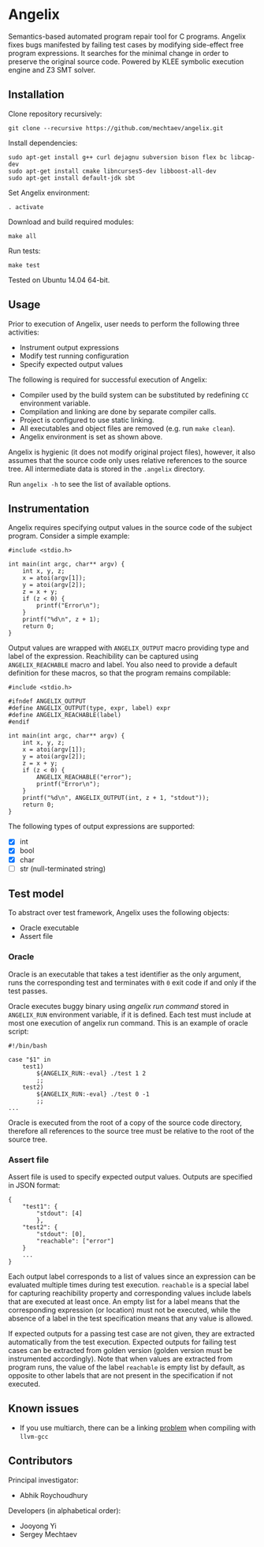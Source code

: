 # Angelix #

Semantics-based automated program repair tool for C programs. Angelix fixes bugs manifested by failing test cases by modifying side-effect free program expressions. It searches for the minimal change in order to preserve the original source code. Powered by KLEE symbolic execution engine and Z3 SMT solver.

## Installation ##

Clone repository recursively:

    git clone --recursive https://github.com/mechtaev/angelix.git

Install dependencies:

    sudo apt-get install g++ curl dejagnu subversion bison flex bc libcap-dev
    sudo apt-get install cmake libncurses5-dev libboost-all-dev
    sudo apt-get install default-jdk sbt

Set Angelix environment:

    . activate

Download and build required modules:

    make all
    
Run tests:

    make test

Tested on Ubuntu 14.04 64-bit.

## Usage ##

Prior to execution of Angelix, user needs to perform the following three activities:

* Instrument output expressions
* Modify test running configuration
* Specify expected output values

The following is required for successful execution of Angelix:

* Compiler used by the build system can be substituted by redefining `CC` environment variable.
* Compilation and linking are done by separate compiler calls.
* Project is configured to use static linking.
* All executables and object files are removed (e.g. run `make clean`).
* Angelix environment is set as shown above.

Angelix is hygienic (it does not modify original project files), however, it also assumes that the source code only uses relative references to the source tree. All intermediate data is stored in the `.angelix` directory.

Run `angelix -h` to see the list of available options.

## Instrumentation ##

Angelix requires specifying output values in the source code of the subject program. Consider a simple example:

    #include <stdio.h>

    int main(int argc, char** argv) {
        int x, y, z;
        x = atoi(argv[1]);
        y = atoi(argv[2]);
        z = x + y;
        if (z < 0) {
            printf("Error\n");
        }
        printf("%d\n", z + 1);
        return 0;
    }

Output values are wrapped with `ANGELIX_OUTPUT` macro providing type and label of the expression. Reachibility can be captured using `ANGELIX_REACHABLE` macro and label. You also need to provide a default definition for these macros, so that the program remains compilable:

    #include <stdio.h>

    #ifndef ANGELIX_OUTPUT
    #define ANGELIX_OUTPUT(type, expr, label) expr
    #define ANGELIX_REACHABLE(label)
    #endif

    int main(int argc, char** argv) {
        int x, y, z;
        x = atoi(argv[1]);
        y = atoi(argv[2]);
        z = x + y;
        if (z < 0) {
            ANGELIX_REACHABLE("error");
            printf("Error\n");
        }
        printf("%d\n", ANGELIX_OUTPUT(int, z + 1, "stdout"));
        return 0;
    }

The following types of output expressions are supported:

* [x] int
* [x] bool
* [x] char
* [ ] str (null-terminated string)

## Test model ##

To abstract over test framework, Angelix uses the following objects:

* Oracle executable
* Assert file

### Oracle ###

Oracle is an executable that takes a test identifier as the only argument, runs the corresponding test and terminates with `0` exit code if and only if the test passes.

Oracle executes buggy binary using _angelix run command_ stored in `ANGELIX_RUN` environment variable, if it is defined. Each test must include at most one execution of angelix run command. This is an example of oracle script:

    #!/bin/bash

    case "$1" in
        test1)
            ${ANGELIX_RUN:-eval} ./test 1 2
            ;;
        test2)
            ${ANGELIX_RUN:-eval} ./test 0 -1
            ;;
    ...

Oracle is executed from the root of a copy of the source code directory, therefore all references to the source tree must be relative to the root of the source tree.

### Assert file ###

Assert file is used to specify expected output values. Outputs are specified in JSON format:

    {
        "test1": {
            "stdout": [4]
            },
        "test2": {
            "stdout": [0],
            "reachable": ["error"]
        }
        ...
    }

Each output label corresponds to a list of values since an expression can be evaluated multiple times during test execution. `reachable` is a special label for capturing reachibility property and corresponding values include labels that are executed at least once. An empty list for a label means that the corresponding expression (or location) must not be executed, while the absence of a label in the test specification means that any value is allowed.

If expected outputs for a passing test case are not given, they are extracted automatically from the test execution. Expected outputs for failing test cases can be extracted from golden version (golden version must be instrumented accordingly). Note that when values are extracted from program runs, the value of the label `reachable` is empty list by default, as opposite to other labels that are not present in the specification if not executed.
    
## Known issues ##

* If you use multiarch, there can be a linking [problem](https://stackoverflow.com/questions/6329887/compiling-problems-cannot-find-crt1-o) when compiling with `llvm-gcc`

## Contributors ##

Principal investigator:

* Abhik Roychoudhury

Developers (in alphabetical order):

* Jooyong Yi
* Sergey Mechtaev
